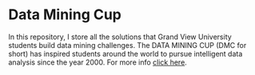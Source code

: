 # Data Mining Cup

In this repository, I store all the solutions that Grand View University students build data mining challenges. The DATA MINING CUP (DMC for short) has inspired students around the world to pursue intelligent data analysis since the year 2000. For more info [click here](https://www.data-mining-cup.com/).
